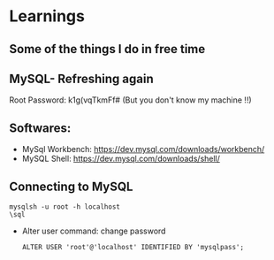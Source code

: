 # Learnings

## Some of the things I do in free time

## MySQL- Refreshing again

Root Password:  k1g(vqTkmFf# 
(But you don't know my machine !!)

## Softwares:
- MySql Workbench: https://dev.mysql.com/downloads/workbench/
- MySQL Shell: https://dev.mysql.com/downloads/shell/

## Connecting to MySQL
    mysqlsh -u root -h localhost
    \sql
  
  - Alter user command: change password
    
        ALTER USER 'root'@'localhost' IDENTIFIED BY 'mysqlpass';
    
